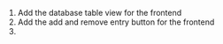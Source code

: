 1. Add the database table view for the frontend
2. Add the add and remove entry button for the frontend
3.
